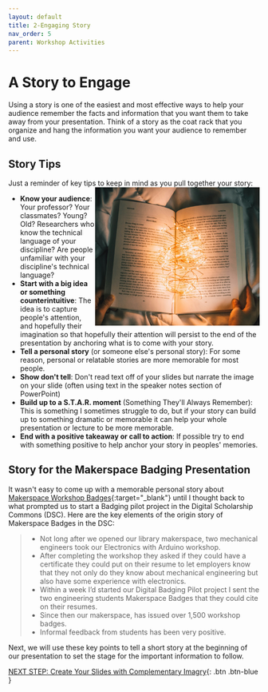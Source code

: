 ```yaml
---
layout: default
title: 2-Engaging Story
nav_order: 5
parent: Workshop Activities
---
```

# A Story to Engage
Using a story is one of the easiest and most effective ways to help your audience remember the facts and information that you want them to take away from your presentation. Think of a story as the coat rack that you organize and hang the information you want your audience to remember and use.

## Story Tips
Just a reminder of key tips to keep in mind as you pull together your story:
<a href="" target="_blank"><img src="images/book-lights.jpg" style="float:right;width:330px;" alt="Book with twinkle lights representing creativity"></a>
- **Know your audience**: Your professor? Your classmates? Young? Old? Researchers who know the technical language of your discipline? Are people unfamiliar with your discipline's technical language?
- **Start with a big idea or something counterintuitive**: The idea is to capture people's attention, and hopefully their imagination so that hopefully their attention will persist to the end of the presentation by anchoring what is to come with your story.
- **Tell a personal story** (or someone else's personal story): For some reason, personal or relatable stories are more memorable for most people.
- **Show don't tell**: Don't read text off of your slides but narrate the image on your slide (often using text in the speaker notes section of PowerPoint)
- **Build up to a S.T.A.R. moment** (Something They'll Always Remember): This is something I sometimes struggle to do, but if your story can build up to something dramatic or memorable it can help your whole presentation or lecture to be more memorable.
- **End with a positive takeaway or call to action**: If possible try to end with something positive to help anchor your story in peoples' memories.

## Story for the Makerspace Badging Presentation
It wasn't easy to come up with a memorable personal story about [Makerspace Workshop Badges](images/makerspace-badge-paper.pdf){:target="_blank"} until I thought back to what prompted us to start a Badging pilot project in the Digital Scholarship Commons (DSC). Here are the key elements of the origin story of Makerspace Badges in the DSC:

> - Not long after we opened our library makerspace, two mechanical engineers took our Electronics with Arduino workshop.
> - After completing the workshop they asked if they could have a certificate they could put on their resume to let employers know that they not only do they know about mechanical engineering but also have some experience with electronics.
> - Within a week I’d started our Digital Badging Pilot project I sent the two engineering students Makerspace Badges that they could cite on their resumes.
> - Since then our makerspace, has issued over 1,500 workshop badges.
> - Informal feedback from students has been very positive.

Next, we will use these key points to tell a short story at the beginning of our presentation to set the stage for the important information to follow.

[NEXT STEP: Create Your Slides with Complementary Imagry](slides-images.html){: .btn .btn-blue }
